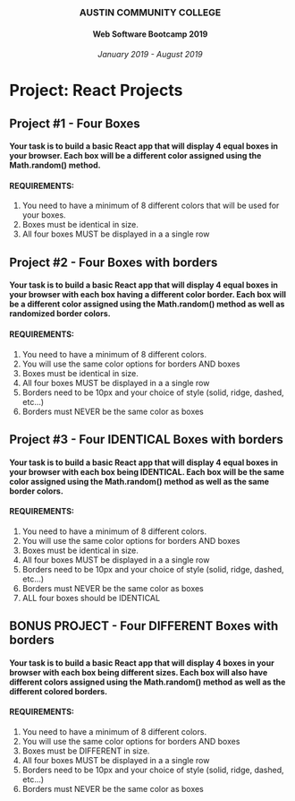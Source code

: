 <center>

### AUSTIN COMMUNITY COLLEGE 
#### Web Software Bootcamp 2019
###### January 2019 - August 2019

</center>

# Project: React Projects


## Project #1 - Four Boxes

#### Your task is to build a basic React app that will display 4 equal boxes in your browser. Each box will be a different color assigned using the Math.random() method.

#### REQUIREMENTS:

1. You need to have a minimum of 8 different colors that will be used for your boxes.
2. Boxes must be identical in size.
3. All four boxes MUST be displayed in a a single row
	

## Project #2 - Four Boxes with borders

#### Your task is to build a basic React app that will display 4 equal boxes in your browser with each box having a different color border. Each box will be a different color assigned using the Math.random() method as well as randomized border colors. 

#### REQUIREMENTS:

1. You need to have a minimum of 8 different colors.
2. You will use the same color options for borders AND boxes
3. Boxes must be identical in size.
4. All four boxes MUST be displayed in a a single row
5. Borders need to be 10px and your choice of style (solid, ridge, dashed, etc...)
6. Borders must NEVER be the same color as boxes
	
## Project #3 - Four IDENTICAL Boxes with borders 

#### Your task is to build a basic React app that will display 4 equal boxes in your browser with each box being IDENTICAL. Each box will be the same color assigned using the Math.random() method as well as the same border colors. 

#### REQUIREMENTS:

1. You need to have a minimum of 8 different colors.
2. You will use the same color options for borders AND boxes
3. Boxes must be identical in size.
4. All four boxes MUST be displayed in a a single row
5. Borders need to be 10px and your choice of style (solid, ridge, dashed, etc...)
6. Borders must NEVER be the same color as boxes
7. ALL four boxes should be IDENTICAL
	
## BONUS PROJECT  - Four DIFFERENT Boxes with borders 

#### Your task is to build a basic React app that will display 4 boxes in your browser with each box being different sizes. Each box will also have different colors assigned using the Math.random() method as well as the different colored borders. 

#### REQUIREMENTS:

1. You need to have a minimum of 8 different colors.
2. You will use the same color options for borders AND boxes
3. Boxes must be DIFFERENT in size.
4. All four boxes MUST be displayed in a a single row
5. Borders need to be 10px and your choice of style (solid, ridge, dashed, etc...)
6. Borders must NEVER be the same color as boxes


